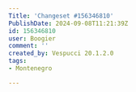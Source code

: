 ```yaml
---
Title: 'Changeset #156346810'
PublishDate: 2024-09-08T11:21:39Z
id: 156346810
user: Boogier
comment: ''
created_by: Vespucci 20.1.2.0
tags:
- Montenegro

---
```


